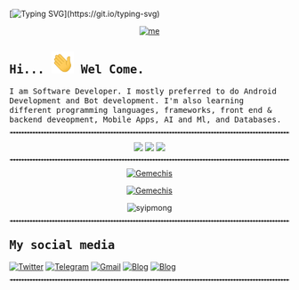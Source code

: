 [![Typing SVG](https://readme-typing-svg.demolab.com?font=Mulish&size=30&pause=1000&color=19F73B&width=600&lines=This+is+Gemechis+Chala.;Welcome+to+my+GitHub+profile.)](https://git.io/typing-svg) 

<div align="center" border-radius="50%">
  <a href="https://github.com/gladsonchala">
    <img src="https://scorpidev.me/images/me-hero-img.png" alt="me" width="140" height="150">
  </a>
</div>


<h2>
    <samp>
        Hi... <img src="https://raw.githubusercontent.com/itspriyo/itspriyo/main/src/hi.gif" width="40px" alt="👋"> Wel Come.
		</samp>
</h2>    
<p>
    <samp>
    I am Software Developer. I mostly preferred to do Android Development and Bot development. I'm also learning different programming languages, frameworks, front end & backend deveopment, Mobile Apps, AI and Ml, and Databases.
    </samp>
</p>
</div>
<hr style="border: 1px dashed #D3D3D3">

<p align="center"><a href="https://github.com/gladsonchala/">  <img align="center" src="https://github-readme-stats.vercel.app/api?username=gladsonchala&include_all_commits=true&count_private=true&show_icons=true&line_height=20&title_color=7A7ADB&icon_color=2234AE&text_color=D3D3D3&bg_color=0,000000,130C40" width="450"/></a>  <a href="https://github.com/gladsonchala/">  <img align="center" src="https://github-readme-streak-stats.herokuapp.com/?user=gladsonchala&theme=tokyonight&include_all_commits=true&count_private=true&show_icons=true&line_height=20&title_color=7A7ADB&icon_color=2200AE&text_color=D3D3D3&bg_color=0,000000,130C40" width="380"/></a> <a href="https://github.com/gladsonchala">    <img align="center" src="https://github-profile-trophy.vercel.app/?username=gladsonchala&theme=tokyonight" width="820"/>  </a></p>


<hr style="border: 1px dashed #D3D3D3">
</div>
<p align="center">
<a href="https://github.com/gladsonchala"><img src="https://github-readme-stats.vercel.app/api/top-langs?username=gladsonchala&langs_count=14&show_icons=true&locale=en&layout=compact&theme=tokyonight" width="470px"  alt="Gemechis"/></a>
</p>
<div align='center'>
 <a href="https://github.com/gladsonchala"><img src="https://github-profile-summary-cards.vercel.app/api/cards/profile-details?username=gladsonchala&theme=tokyonight&hide_border=true"  width="470" alt="Gemechis"/></a>
</div>

</div>

<p align="center"> <img src="https://komarev.com/ghpvc/?username=syipmong&label=Profile%20views&color=0e75b6&style=flat" alt="syipmong" /> </p>


<hr style="border: 1px dashed #D3D3D3">
<h2>
    <samp>
        My social media
    </samp>
</h2>

[![Twitter](https://img.shields.io/twitter/follow/space4renjith?label=Twitter&logo=twitter&style=for-the-badge&color=orange)](https://twitter.com/gladsonchala)
[![Telegram](https://img.shields.io/badge/Telegram-grey?style=for-the-badge&logo=telegram)](https://t.me/scorpidev)
[![Gmail](https://img.shields.io/badge/Gmail-grey?style=for-the-badge&logo=Gmail)](gladsonchala@gmail.com)
[![Blog](https://img.shields.io/badge/My_Blog-grey?style=for-the-badge&logo=Blogger)](https://scorpidev.me/)
[![Blog](https://img.shields.io/badge/Project_updates-grey?style=for-the-badge&logo=telegram)](https://scorpidev.me)
<br />

<hr style="border: 1px dashed #D3D3D3">
